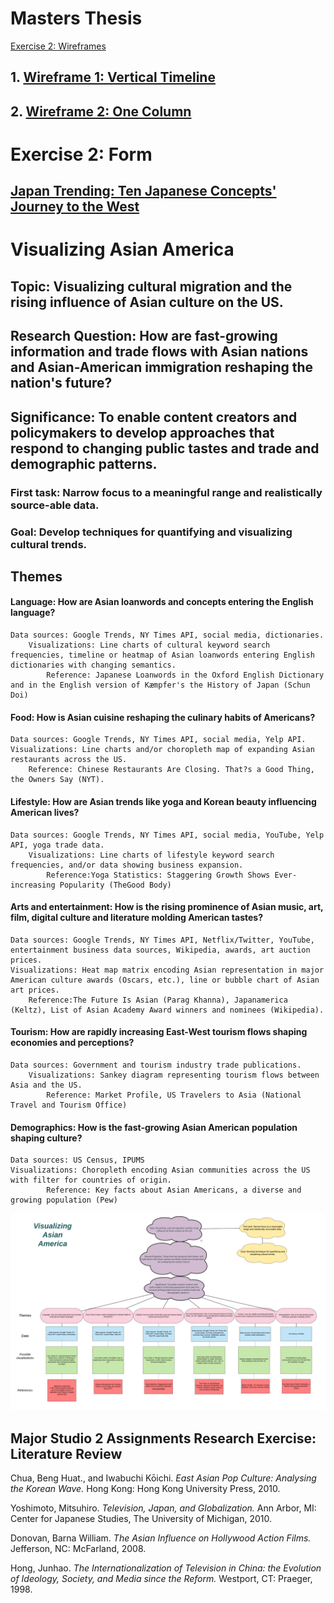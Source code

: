 # Masters Thesis

[Exercise 2: Wireframes](#wireframes)

## 1. [Wireframe 1: Vertical Timeline](WIREFRAME-1-VERTICAL-TIMELINE.pdf)

## 2. [Wireframe 2: One Column](WIREFRAME-2-ONE-COLUMN.pdf)

# Exercise 2: Form

## [Japan Trending: Ten Japanese Concepts' Journey to the West](thesis-storyboard-v2.pdf)

# Visualizing Asian America 

## Topic: Visualizing cultural migration and the rising influence of Asian culture on the US.
 
## Research Question: How are fast-growing information and trade flows with Asian nations and Asian-American immigration reshaping the nation's future? 

## Significance: To enable content creators and policymakers to develop approaches that respond to changing public tastes and trade and demographic patterns. 

### First task: Narrow focus to a meaningful range and realistically source-able data. 

### Goal: Develop techniques for quantifying and visualizing cultural trends. 


## Themes

#### Language: How are Asian loanwords and concepts entering the English language?
	Data sources: Google Trends, NY Times API, social media, dictionaries.
		Visualizations: Line charts of cultural keyword search frequencies, timeline or heatmap of Asian loanwords entering English dictionaries with changing semantics. 
			Reference: Japanese Loanwords in the Oxford English Dictionary and in the English version of Kæmpfer's the History of Japan (Schun Doi) 

#### Food: How is Asian cuisine reshaping the culinary habits of Americans?
	Data sources: Google Trends, NY Times API, social media, Yelp API. 
	Visualizations: Line charts and/or choropleth map of expanding Asian restaurants across the US. 
		Reference: Chinese Restaurants Are Closing. That?s a Good Thing, the Owners Say (NYT). 

#### Lifestyle: How are Asian trends like yoga and Korean beauty influencing American lives? 
	Data sources: Google Trends, NY Times API, social media, YouTube, Yelp API, yoga trade data. 
		Visualizations: Line charts of lifestyle keyword search frequencies, and/or data showing business expansion. 
			Reference:Yoga Statistics: Staggering Growth Shows Ever-increasing Popularity (TheGood Body) 

#### Arts and entertainment: How is the rising prominence of Asian music, art, film, digital culture and literature molding American tastes? 
	Data sources: Google Trends, NY Times API, Netflix/Twitter, YouTube, entertainment business data sources, Wikipedia, awards, art auction prices. 
	Visualizations: Heat map matrix encoding Asian representation in major American culture awards (Oscars, etc.), line or bubble chart of Asian art prices. 
		Reference:The Future Is Asian (Parag Khanna), Japanamerica (Keltz), List of Asian Academy Award winners and nominees (Wikipedia). 

#### Tourism: How are rapidly increasing East-West tourism flows shaping economies and perceptions?
	Data sources: Government and tourism industry trade publications.
		Visualizations: Sankey diagram representing tourism flows between Asia and the US. 
			Reference: Market Profile, US Travelers to Asia (National Travel and Tourism Office) 

#### Demographics: How is the fast-growing Asian American population shaping culture? 
	Data sources: US Census, IPUMS
	Visualizations: Choropleth encoding Asian communities across the US with filter for countries of origin.
 			Reference: Key facts about Asian Americans, a diverse and growing population (Pew) 
      
 ![alt Visualizing Asian America](/visualizing-asian-america.png)

## Major Studio 2 Assignments Research Exercise: Literature Review

Chua, Beng Huat., and Iwabuchi Kōichi. *East Asian Pop Culture: Analysing the Korean Wave.* Hong Kong: Hong Kong University Press, 2010.

Yoshimoto, Mitsuhiro. *Television, Japan, and Globalization.* Ann Arbor, MI: Center for Japanese Studies, The University of Michigan, 2010.

Donovan, Barna William. *The Asian Influence on Hollywood Action Films.* Jefferson, NC: McFarland, 2008.

Hong, Junhao. *The Internationalization of Television in China: the Evolution of Ideology, Society, and Media since the Reform.* Westport, CT: Praeger, 1998.
